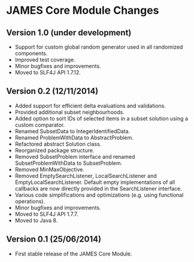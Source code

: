JAMES Core Module Changes
=========================

Version 1.0 (under development)
-------------------------------

 - Support for custom global random generator used in all randomized components.
 - Improved test coverage.
 - Minor bugfixes and improvements.
 - Moved to SLF4J API 1.7.12.

Version 0.2 (12/11/2014)
------------------------

 - Added support for efficient delta evaluations and validations.
 - Provided additional subset neighbourhoods.
 - Added option to sort IDs of selected items in a subset solution using a custom comparator.
 - Renamed SubsetData to IntegerIdentifiedData.
 - Renamed ProblemWithData to AbstractProblem.
 - Refactored abstract Solution class.
 - Reorganized package structure.
 - Removed SubsetProblem interface and renamed SubsetProblemWithData to SubsetProblem.
 - Removed MinMaxObjective.
 - Removed EmptySearchListener, LocalSearchListener and EmptyLocalSearchListener. Default empty implementations of all callbacks are now directly provided in the SearchListener interface.
 - Various code simplifications and optimizations (e.g. using functional operations).
 - Minor bugfixes and improvements.
 - Moved to SLF4J API 1.7.7.
 - Moved to Java 8.


Version 0.1 (25/06/2014)
------------------------

 - First stable release of the JAMES Core Module.